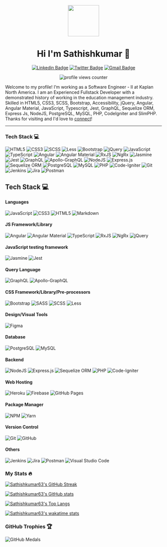 <div id="header" align="center">
  <img
    src="https://media.giphy.com/media/M9gbBd9nbDrOTu1Mqx/giphy.gif"
    width="100"
  />

# Hi I'm Sathishkumar 👋
[![Linkedin Badge](https://img.shields.io/badge/-sathishkumar63-blue?style=flat&logo=Linkedin&logoColor=white&link=https://www.linkedin.com/in/sathishkumar63/)](https://www.linkedin.com/in/sathishkumar63/)
[![Twitter Badge](https://img.shields.io/badge/-@__sathishjim63-1ca0f1?style=flat&labelColor=1ca0f1&logo=twitter&logoColor=white&link=https://twitter.com/sathishjim63)](https://twitter.com/sathishjim63)
[![Gmail Badge](https://img.shields.io/badge/-sathishjim-c14438?style=flat&logo=Gmail&logoColor=white&link=mailto:sathishjim@gmail.com)](mailto:sathishjim@gmail.com)
    
<img
  src="https://komarev.com/ghpvc/?username=sathishkumar63&style=flat-square&color=blue"
  alt="profile views counter"
  />
</div>

Welcome to my profile! I’m working as a Software Engineer - II at Kaplan North America. I am an Experienced Fullstack Developer with a demonstrated history of working in the education management industry. Skilled in HTML5, CSS3, SCSS, Bootstrap, Accessibility, jQuery, Angular, Angular Material, JavaScript, Typescript, Jest, GraphQL, Sequelize ORM,  Express Js, NodeJS, PostgreSQL, MySQL, PHP, CodeIgniter and SlimPHP. Thanks for visiting and I'd love to [connect](https://www.linkedin.com/in/sathishkumar63/)!

---
### Tech Stack 💻 

![HTML5](https://img.shields.io/badge/HTML5-%23E34F26.svg?style=flat&logo=html5&logoColor=white) ![CSS3](https://img.shields.io/badge/CSS3-%231572B6.svg?style=flat&logo=css3&logoColor=white) ![SCSS](https://img.shields.io/badge/SCSS-hotpink.svg?style=flat&logo=SASS&logoColor=white) ![Less](https://img.shields.io/badge/less-2B4C80?style=flat&logo=less&logoColor=white) ![Bootstrap](https://img.shields.io/badge/Bootstrap-%23563D7C.svg?style=flat&logo=bootstrap&logoColor=white) ![jQuery](https://img.shields.io/badge/jQuery-%230769AD.svg?style=flat&logo=jquery&logoColor=white) ![JavaScript](https://img.shields.io/badge/JavaScript-%23323330.svg?style=flat&logo=javascript&logoColor=%23F7DF1E) ![TypeScript](https://img.shields.io/badge/TypeScript-%23007ACC.svg?style=flat&logo=typescript&logoColor=white) ![Angular](https://img.shields.io/badge/Angular-%23DD0031.svg?style=flat&logo=angular&logoColor=white) ![Angular Material](https://img.shields.io/badge/Angular%20Material-%23E23237.svg?style=flat&logo=angularjs&logoColor=white) ![RxJS](https://img.shields.io/badge/RxJS-%23B7178C.svg?style=flat&logo=reactivex&logoColor=white) ![NgRx](https://img.shields.io/badge/NgRx-%23B7178C.svg?style=flat&logo=reactivex&logoColor=white) ![Jasmine](https://img.shields.io/badge/Jasmine-%238A4182.svg?style=flat&logo=jasmine&logoColor=white) ![Jest](https://img.shields.io/badge/Jest-%238A4182.svg?style=flat&logo=jest&logoColor=white) ![GraphQL](https://img.shields.io/badge/GraphQL-E10098?style=flat&logo=graphql&logoColor=white) ![Apollo-GraphQL](https://img.shields.io/badge/Apollo-GraphQL-311C87?style=flat&logo=apollo-graphql) ![NodeJS](https://img.shields.io/badge/NodeJS-6DA55F?style=flat&logo=node.js&logoColor=white) ![Express.js](https://img.shields.io/badge/Express.js-%23404d59.svg?style=flat&logo=express&logoColor=%2361DAFB) ![Sequelize ORM](https://img.shields.io/badge/Sequelize%20ORM-%23404d59.svg?style=flat&logo=sequelize&logoColor=%2361DAFB) ![PostgreSQL](https://img.shields.io/badge/PostgreSQL-%23316192.svg?style=flat&logo=postgresql&logoColor=white) ![MySQL](https://img.shields.io/badge/MySQL-%2300f.svg?style=flat&logo=mysql&logoColor=white) ![PHP](https://img.shields.io/badge/PHP-%23777BB4.svg?style=flat&logo=php&logoColor=white) ![Code-Igniter](https://img.shields.io/badge/CodeIgniter-%23EF4223.svg?style=flat&logo=codeIgniter&logoColor=white) ![Git](https://img.shields.io/badge/Git-%23E34F26.svg?style=flat&logo=git&logoColor=white)  ![Jenkins](https://img.shields.io/badge/jenkins-%232C5263.svg?style=flat&logo=jenkins&logoColor=white) ![Jira](https://img.shields.io/badge/Jira-%230A0FFF.svg?style=flat&logo=jira&logoColor=white) ![Postman](https://img.shields.io/badge/Postman-FF6C37?style=flat&logo=postman&logoColor=white)

## Tech Stack 💻
#### Languages
![JavaScript](https://img.shields.io/badge/-JavaScript-000?style=for-the-badge&logo=javascript)
![CSS3](https://img.shields.io/badge/-CSS3-000?style=for-the-badge&logo=css3)
![HTML5](https://img.shields.io/badge/-HTML5-000?style=for-the-badge&logo=html5)
![Markdown](https://img.shields.io/badge/-Markdown-000?style=for-the-badge&logo=markdown)

#### JS Framework/Library
![Angular](https://img.shields.io/badge/-Angular-000?style=for-the-badge&logo=angular)
![Angular Material](https://img.shields.io/badge/-Angular%20Material-000?style=for-the-badge&logo=angular)
![TypeScript](https://img.shields.io/badge/-TypeScript-000?style=flat&logo=typescript)
![RxJS](https://img.shields.io/badge/-RxJS-000.svg?style=flat&logo=reactivex)
![NgRx](https://img.shields.io/badge/-NgRx-000.svg?style=flat&logo=reactivex)
![jQuery](https://img.shields.io/badge/-jQuery-000?style=flat&logo=jquery) 

#### JavaScript testing framework
![Jasmine](https://img.shields.io/badge/-Jasmine-000?style=flat&logo=jasmine)
![Jest](https://img.shields.io/badge/-Jest-000?style=flat&logo=jest)

#### Query Language
![GraphQL](https://img.shields.io/badge/-GraphQL-000?style=flat&logo=graphql)
![Apollo-GraphQL](https://img.shields.io/badge/-Apollo-GraphQL-000?style=flat&logo=apollo-graphql)

#### CSS Framework/Library/Pre-processors
![Bootstrap](https://img.shields.io/badge/-Bootstrap-000?style=for-the-badge&logo=bootstrap)
![SASS](https://img.shields.io/badge/-SASS-000?style=for-the-badge&logo=sass)
![SCSS](https://img.shields.io/badge/-SCSS-000?style=flat&logo=SASS)
![Less](https://img.shields.io/badge/-less-000?style=flat&logo=less)

#### Design/Visual Tools
![Figma](https://img.shields.io/badge/-Figma-000?style=for-the-badge&logo=figma)

#### Database
![PostgreSQL](https://img.shields.io/badge/-PostgreSQL-000?style=flat&logo=postgresql)
![MySQL](https://img.shields.io/badge/-MySQL-000?style=flat&logo=mysql)

#### Backend
![NodeJS](https://img.shields.io/badge/-NodeJS-000?style=for-the-badge&logo=node.js&logoColor=pink)
![Express.js](https://img.shields.io/badge/-ExpressJS-000?style=for-the-badge&logo=express)
![Sequelize ORM](https://img.shields.io/badge/-Sequelize%20ORM-000?style=flat&logo=sequelize)
![PHP](https://img.shields.io/badge/-PHP-000g?style=flat&logo=php)
![Code-Igniter](https://img.shields.io/badge/-CodeIgniter-000?style=flat&logo=codeIgniter)

#### Web Hosting
![Heroku](https://img.shields.io/badge/-Heroku-000?style=for-the-badge&logo=heroku)
![Firebase](https://img.shields.io/badge/-Firebase-000?style=for-the-badge&logo=firebase)
![GitHub Pages](https://img.shields.io/badge/-GitHub%20Pages-000?style=for-the-badge&logo=github)

#### Package Manager
![NPM](https://img.shields.io/badge/-NPM-000?style=for-the-badge&logo=npm)
![Yarn](https://img.shields.io/badge/-yarn-000?style=for-the-badge&logo=yarn)

#### Version Control
![Git](https://img.shields.io/badge/-Git-000?style=for-the-badge&logo=git)
![GitHub](https://img.shields.io/badge/-GitHub-000?style=for-the-badge&logo=github)

#### Others
![Jenkins](https://img.shields.io/badge/-Jenkins-000?style=flat&logo=jenkins)
![Jira](https://img.shields.io/badge/-Jira-000?style=flat&logo=jira) 
![Postman](https://img.shields.io/badge/-Postman-000?style=flat&logo=postman)
![Visual Studio Code](https://img.shields.io/badge/-Visual%20Studio%20Code-000?style=for-the-badge&logo=visual-studio-code)

### My Stats :fire:
[![Sathishkumar63's GitHub Streak](http://github-readme-streak-stats.herokuapp.com?user=sathishkumar63&show_icons=true&count_private=true&theme=github-dark&date_format=M%20j%5B%2C%20Y%5D)](http://github-readme-streak-stats.herokuapp.com?user=sathishkumar63&theme=github-dark&date_format=M%20j%5B%2C%20Y%5D)

[![Sathishkumar63's GitHub stats](https://github-readme-stats.vercel.app/api?username=sathishkumar63&count_private=true&show_icons=true&theme=solarized-dark)](https://github.com/sathishkumar63/github-readme-stats)

[![Sathishkumar63's Top Langs](https://github-readme-stats.vercel.app/api/top-langs/?username=sathishkumar63&langs_count=8&layout=compact&theme=vision-friendly-dark)](https://github-readme-stats.vercel.app/api/top-langs/?username=sathishkumar63&layout=compact&show_icons=true&count_private=true&theme=vision-friendly-dark)

[![Sathishkumar63's wakatime stats](https://github-readme-stats.vercel.app/api/wakatime?username=Sathishkumar63)](https://wakatime.com/@sathishkumar63)

<!--START_SECTION:waka-->
<!--END_SECTION:waka-->

### GitHub Trophies 🏆
  
![GitHub Medals](https://github-profile-trophy.vercel.app/?username=sathishkumar63&theme=darkhub&no-frame=false&no-bg=false&margin-w=4)

